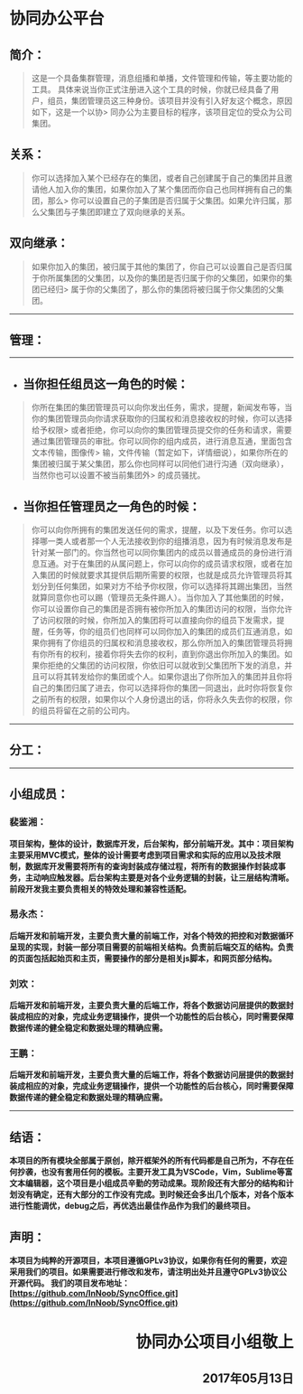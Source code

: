 # <b>协同办公平台</b>
## <b>简介：</b>

> 这是一个具备集群管理，消息组播和单播，文件管理和传输，等主要功能的工具。
> 具体来说当你正式注册进入这个工具的时候，你就已经具备了用户，组员，集团管理员这三种身份。该项目并没有引入好友这个概念，原因如下，这是一个以协> 同办公为主要目标的程序，该项目定位的受众为公司集团。

## <b>关系：</b>
> 你可以选择加入某个已经存在的集团，或者自己创建属于自己的集团并且邀请他人加入你的集团，如果你加入了某个集团而你自己也同样拥有自己的集团，那么> 你可以设置自己的子集团是否归属于父集团。如果允许归属，那么父集团与子集团即建立了双向继承的关系。

## <b>双向继承：</b>
> 如果你加入的集团，被归属于其他的集团了，你自己可以设置自己是否归属于你所属集团的父集团，以及你的集团是否归属于你的父集团，如果你的集团已经归> 属于你的父集团了，那么你的集团将被归属于你父集团的父集团。

<hr>

## <b>管理：</b>
<hr>

- ##  当你担任组员这一角色的时候：
> 你所在集团的集团管理员可以向你发出任务，需求，提醒，新闻发布等，当你的集团管理员向你请求获取你的归属权和消息接收权的时候，你可以选择给予权限> 或者拒绝，你可以向你的集团管理员提交你的任务和请求，需要通过集团管理员的审批。你可以同你的组内成员，进行消息互通，里面包含文本传输，图像传> 输，文件传输（暂定如下，详情细说），如果你所在的集团被归属于某父集团，那么你也同样可以同他们进行沟通（双向继承），当然你也可以设置不被当前集团外> 的成员骚扰。

- ## 当你担任管理员之一角色的时候：

> 你可以向你所拥有的集团发送任何的需求，提醒，以及下发任务。你可以选择哪一类人或者那一个人无法接收到你的组播消息，因为有时候消息发布是针对某一部门的。你当然也可以同你集团内的成员以普通成员的身份进行消息互通。对于在集团的从属问题上，你可以向你的成员请求权限，或者在加入集团的时候就要求其提供后期所需要的权限，也就是成员允许管理员将其划分到任何集团，如果对方不给予你权限，你可以选择将其踢出集团，当然就算同意你也可以踢（管理员无条件踢人）。当你加入了其他集团的时候，你可以设置你自己的集团是否拥有被你所加入的集团访问的权限，当你允许了访问权限的时候，你所加入的集团将可以直接向你的组员下发需求，提醒，任务等，你的组员们也同样可以同你加入的集团的成员们互通消息，如果你拥有了你组员的归属权和消息接收权，那么你所加入的集团管理员将拥有你所有的权利，接着你将失去你的权利，直到你退出你所加入的集团。如果你拒绝的父集团的访问权限，你依旧可以就收到父集团所下发的消息，并且可以将其转发给你的集团或个人。如果你退出了你所加入的集团并且你将自己的集团归属了进去，你可以选择将你的集团一同退出，此时你将恢复你之前所有的权限，如果你以个人身份退出的话，你将永久失去你的权限，你的组员将留在之前的公司内。

<hr>

## <b>分工：<b/>
<hr>

## 小组成员：

### <b>裴鉴湘：</b>
项目架构，整体的设计，数据库开发，后台架构，部分前端开发。其中：项目架构主要采用MVC模式，整体的设计需要考虑到项目需求和实际的应用以及技术限制，数据库开发需要将所有的查询封装成存储过程，将所有的数据操作封装成事务，主动响应触发器。后台架构主要是对各个业务逻辑的封装，让三层结构清晰。前段开发我主要负责相关的特效处理和兼容性适配。

### <b>易永杰：</b>
后端开发和前端开发，主要负责大量的前端工作，对各个特效的把控和对数据循环呈现的实现，封装一部分项目需要的前端相关结构。负责前后端交互的结构。负责的页面包括起始页和主页，需要操作的部分是相关js脚本，和网页部分结构。

### <b>刘欢：</b>
后端开发和前端开发，主要负责大量的后端工作，将各个数据访问层提供的数据封装成相应的对象，完成业务逻辑操作，提供一个功能性的后台核心，同时需要保障数据传递的健全稳定和数据处理的精确应需。

### <b>王鹏：</b>
后端开发和前端开发，主要负责大量的后端工作，将各个数据访问层提供的数据封装成相应的对象，完成业务逻辑操作，提供一个功能性的后台核心，同时需要保障数据传递的健全稳定和数据处理的精确应需。

<hr>

## <b>结语：</b>
本项目的所有模块全部属于原创，除开框架外的所有代码都是自己所为，不存在任何抄袭，也没有套用任何的模板。主要开发工具为VSCode，Vim，Sublime等富文本编辑器，这个项目是小组成员辛勤的劳动成果。现阶段还有大部分的结构和计划没有确定，还有大部分的工作没有完成。到时候还会多出几个版本，对各个版本进行性能调优，debug之后，再优选出最佳作品作为我们的最终项目。

## <b>声明：</b>
本项目为纯粹的开源项目，本项目遵循GPLv3协议，如果你有任何的需要，欢迎采用我们的项目。如果需要进行修改和发布，请注明出处并且遵守GPLv3协议公开源代码。
我们的项目发布地址：
[https://github.com/InNoob/SyncOffice.git](https://github.com/InNoob/SyncOffice.git)
<font align="right">
#  协同办公项目小组敬上
## 2017年05月13日
</font>